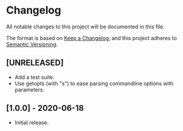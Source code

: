 # Changelog

All notable changes to this project will be documented in this file.

The format is based on
[Keep a Changelog](https://keepachangelog.com/en/1.0.0/), and this
project adheres to
[Semantic Versioning](https://semver.org/spec/v2.0.0.html).

## [UNRELEASED]

* Add a test suite.
* Use getopts (with "s") to ease parsing commandline options with
  parameters.

## [1.0.0] - 2020-06-18

* Initial release.

